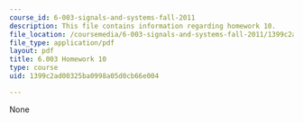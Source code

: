 ```yaml
---
course_id: 6-003-signals-and-systems-fall-2011
description: This file contains information regarding homework 10.
file_location: /coursemedia/6-003-signals-and-systems-fall-2011/1399c2ad00325ba0998a05d0cb66e004_MIT6_003F11_hw10.pdf
file_type: application/pdf
layout: pdf
title: 6.003 Homework 10
type: course
uid: 1399c2ad00325ba0998a05d0cb66e004

---
```

None
